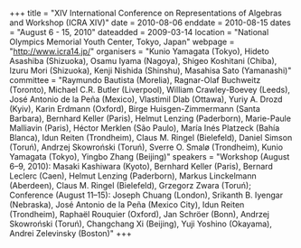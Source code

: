 +++
title = "XIV International Conference on Representations of Algebras and Workshop (ICRA XIV)"
date = 2010-08-06
enddate = 2010-08-15
dates = "August 6 - 15, 2010"
dateadded = 2009-03-14
location = "National Olympics Memorial Youth Center, Tokyo, Japan"
webpage = "http://www.icra14.jp/"
organisers = "Kunio Yamagata (Tokyo), Hideto Asashiba (Shizuoka), Osamu Iyama (Nagoya), Shigeo Koshitani (Chiba), Izuru Mori (Shizuoka), Kenji Nishida (Shinshu), Masahisa Sato (Yamanashi)"
committee = "Raymundo Bautista (Morelia), Ragnar-Olaf Buchweitz (Toronto), Michael C.R. Butler (Liverpool), William Crawley-Boevey (Leeds), José Antonio de la Peña (Mexico), Vlastimil Dlab (Ottawa), Yuriy A. Drozd (Kyiv), Karin Erdmann (Oxford), Birge Huisgen-Zimmermann (Santa Barbara), Bernhard Keller (Paris), Helmut Lenzing (Paderborn), Marie-Paule Malliavin (Paris), Héctor Merklen (São Paulo), María Inés Platzeck (Bahía Blanca), Idun Reiten (Trondheim), Claus M. Ringel (Bielefeld), Daniel Simson (Toruń), Andrzej Skowroński (Toruń), Sverre O. Smalø (Trondheim), Kunio Yamagata (Tokyo), Yingbo Zhang (Beijing)"
speakers = "Workshop (August 6–9, 2010): Masaki Kashiwara (Kyoto), Bernhard Keller (Paris), Bernard Leclerc (Caen), Helmut Lenzing (Paderborn), Markus Linckelmann (Aberdeen), Claus M. Ringel (Bielefeld), Grzegorz Zwara (Toruń); Conference (August 11–15): Joseph Chuang (London), Srikanth B. Iyengar (Nebraska), José Antonio de la Peña (Mexico City), Idun Reiten (Trondheim), Raphaël Rouquier (Oxford), Jan Schröer (Bonn), Andrzej Skowroński (Toruń), Changchang Xi (Beijing), Yuji Yoshino (Okayama), Andrei Zelevinsky (Boston)"
+++
